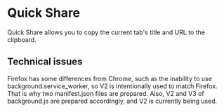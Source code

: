 # Quick Share
Quick Share allows you to copy the current tab's title and URL to the clipboard.

## Technical issues
Firefox has some differences from Chrome, such as the inability to use background.service_worker, so V2 is intentionally used to match Firefox. That is why two manifest.json files are prepared. Also, V2 and V3 of background.js are prepared accordingly, and V2 is currently being used.
